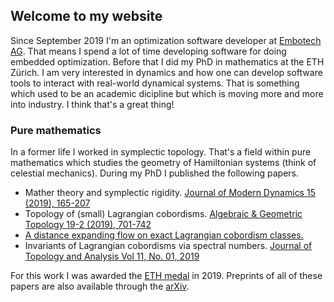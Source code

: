 ## Welcome to my website

Since September 2019 I'm an optimization software developer at [Embotech AG](https://www.embotech.com/). That means I spend a lot of time developing software for doing embedded optimization. Before that I did my PhD in mathematics at the ETH Zürich. I am very interested in dynamics and how one can develop software tools to interact with real-world dynamical systems. That is something which used to be an academic dicipline but which is moving more and more into industry. I think that's a great thing!

### Pure mathematics

In a former life I worked in symplectic topology. That's a field within pure mathematics which studies the geometry of Hamiltonian systems (think of celestial mechanics). During my PhD I published the following papers.

- Mather theory and symplectic rigidity. [Journal of Modern Dynamics 15 (2019), 165-207](https://www.aimsciences.org/article/doi/10.3934/jmd.2019018)
- Topology of (small) Lagrangian cobordisms. [Algebraic & Geometric Topology 19-2 (2019), 701-742](https://msp.org/agt/2019/19-2/p03.xhtml)
- [A distance expanding flow on exact Lagrangian cobordism classes.](https://arxiv.org/abs/1608.05821)
- Invariants of Lagrangian cobordisms via spectral numbers. [Journal of Topology and Analysis Vol 11, No. 01, 2019](https://www.worldscientific.com/doi/abs/10.1142/S1793525319500092)

For this work I was awarded the [ETH medal](https://ethz.ch/en/the-eth-zurich/education/awards/eth-medal.html) in 2019. Preprints of all of these papers are also available through the [arXiv](https://arxiv.org/search/?searchtype=author&query=Bisgaard%2C+M+R).

